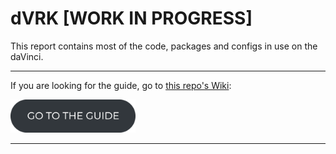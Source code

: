 # dVRK [WORK IN PROGRESS]
This report contains most of the code, packages and configs in use on the daVinci.

***
If you are looking for the guide, go to [this repo's Wiki](https://github.com/NEARLab-MedicalRobotics/dVRK/wiki):
<p align="left"> 
<a>
<picture>
  <source media="(prefers-color-scheme: dark)" srcset="guide_button_white.png">
  <img alt="NEARLab" src="guide_button_dark.png" width="200" > 
</picture>
</a> </p>

***